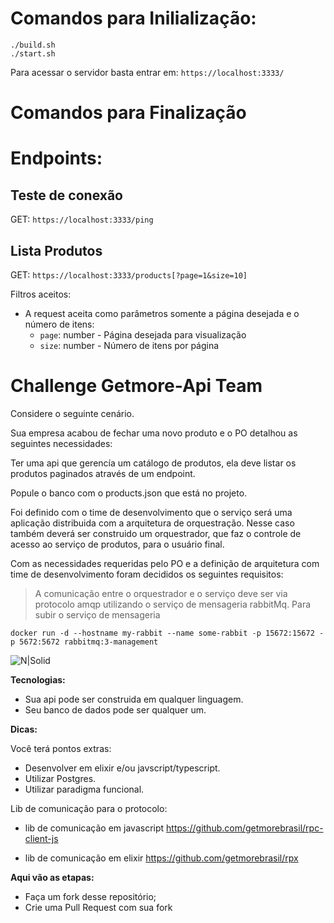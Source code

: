 # Comandos para Inilialização:

```
./build.sh
./start.sh
```

Para acessar o servidor basta entrar em: `https://localhost:3333/`

# Comandos para Finalização

# Endpoints:

## Teste de conexão

GET: `https://localhost:3333/ping`

## Lista Produtos

  GET: `https://localhost:3333/products[?page=1&size=10]`

  Filtros aceitos:

  - A request aceita como parâmetros somente a página desejada e o número de itens:
    - `page`: number - Página desejada para visualização
    - `size`: number - Número de itens por página

# Challenge Getmore-Api Team

Considere o seguinte cenário.

Sua empresa acabou de fechar uma novo produto e o PO detalhou as seguintes necessidades:

Ter uma api que gerencía um catálogo de produtos, ela deve listar os produtos paginados através de um endpoint.

Popule o banco com o products.json que está no projeto.

Foi definido com o time de desenvolvimento que o serviço será uma aplicação distribuida com a arquitetura de orquestração.
Nesse caso também deverá ser construido um orquestrador, que faz o controle de acesso ao serviço de produtos, para o usuário final.

Com as necessidades requeridas pelo PO e a definição de arquitetura com time de desenvolvimento foram decididos os seguintes requisitos:

> A comunicação entre o orquestrador e o serviço deve ser via protocolo amqp
utilizando o serviço de mensageria rabbitMq.
Para subir o serviço de mensageria
```
docker run -d --hostname my-rabbit --name some-rabbit -p 15672:15672 -p 5672:5672 rabbitmq:3-management
```
![N|Solid](https://pubs.vmware.com/vfabricRabbitMQ31/topic/com.vmware.vfabric.rabbitmq.3.1/rabbit-web-docs/img/tutorials/intro/hello-world-example-routing.png)

**Tecnologias:**

- Sua api pode ser construida em qualquer linguagem.
- Seu banco de dados pode ser qualquer um.

**Dicas:**

Você terá pontos extras:

- Desenvolver em elixir e/ou javscript/typescript.
- Utilizar Postgres.
- Utilizar paradigma funcional.

Lib de comunicação para o protocolo:
- lib de comunicação em javascript
https://github.com/getmorebrasil/rpc-client-js

- lib de comunicação em elixir
https://github.com/getmorebrasil/rpx

**Aqui vão as etapas:**
 - Faça um fork desse repositório;
 - Crie uma Pull Request com sua fork


